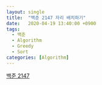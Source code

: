 ```yaml
---
layout: single
title:  "백준 2147 자리 배치하기"
date:   2020-04-19 13:40:00 +0900
tags:
  - 백준
  - Algorithm
  - Greedy
  - Sort
categories: [Algorithm]
---
```




[백준 2147](https://www.acmicpc.net/problem/2147)





